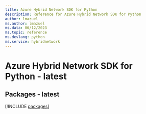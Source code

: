 ```yaml
---
title: Azure Hybrid Network SDK for Python
description: Reference for Azure Hybrid Network SDK for Python
author: lmazuel
ms.author: lmazuel
ms.data: 06/12/2023
ms.topic: reference
ms.devlang: python
ms.service: hybridnetwork
---
```

# Azure Hybrid Network SDK for Python - latest
## Packages - latest
[!INCLUDE [packages](hybrid-network-index.md)]